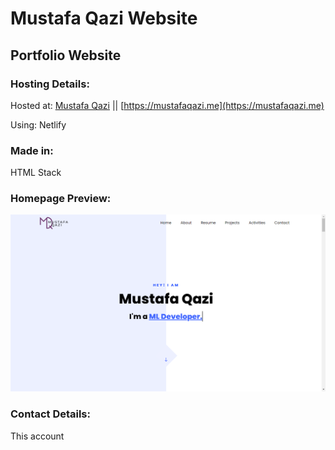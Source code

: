 # Mustafa Qazi Website

## Portfolio Website

### **Hosting Details:**
Hosted at: [Mustafa Qazi](https://mustafaqazi.me) || [https://mustafaqazi.me](https://mustafaqazi.me)

Using: Netlify

### **Made in:**
HTML Stack

### **Homepage Preview:**
![Mustafa Qazi Homepage Preview](/assets/homepage.png)

### **Contact Details:**
This account